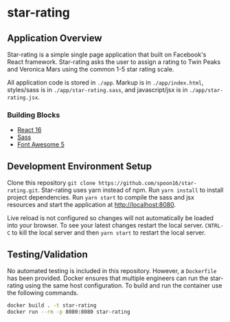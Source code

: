 # star-rating

## Application Overview

Star-rating is a simple single page application that built on Facebook's React framework. Star-rating asks the user to assign a rating to Twin Peaks and Veronica Mars using the common 1-5 star rating scale.

All application code is stored in `./app`. Markup is in `./app/index.html`, styles/sass is in `./app/star-rating.sass`, and javascript/jsx is in `./app/star-rating.jsx`.

### Building Blocks
- [React 16](https://reactjs.org/)
- [Sass](https://sass-lang.com/)
- [Font Awesome 5](https://fontawesome.com/)

## Development Environment Setup

Clone this repository `git clone https://github.com/spoon16/star-rating.git`. Star-rating uses yarn instead of npm. Run `yarn install` to install project dependencies. Run `yarn start` to compile the sass and jsx resources and start the application at [http://localhost:8080](http://localhost:8080).

Live reload is not configured so changes will not automatically be loaded into your browser. To see your latest changes restart the local server. `CNTRL-C` to kill the local server and then `yarn start` to restart the local server. 

## Testing/Validation

No automated testing is included in this repository. However, a `Dockerfile` has been provided. Docker ensures that multiple engineers can run the star-rating using the same host configuration. To build and run the container use the following commands.

```bash
docker build . -t star-rating
docker run --rm -p 8080:8080 star-rating
```

